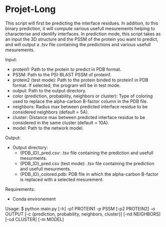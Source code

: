 # Projet-Long

This script will first be predicting the interface residues. In addition, to this
binary prediction, it will compute various usefull mesurements helping to characterise
and identify interfaces.
In prediction mode, this script takes as an input the 3D structure and the PSSM of the protein you want
to predict, and will output a .tsv file containing the predictions and various usefull mesurements.

Input:
- protein1: Path to the protein to predict in PDB format.
- PSSM: Path to the PSI-BLAST PSSM of protein1.
- protein2 (test mode): Path to the protein binded to protein1 in PDB format. If selected, the program will be in test mode.
- output: Path to the output directory.
- color (prediction, probability, neighbors or cluster): Type of coloring used to replace the alpha-carbon B-factor column in the PDB file.
- neighbors: Radius max between predicted interface residue to be considered neighbors (default = 5A).
- cluster: Distance max between predicted interface residue to be considered in the same cluster (default = 10A).
- model: Path to the network model.

Output:
- Output directory:
    - {PDB_ID}_pred.csv: .tsv file containing the prediction and usefull mesurments.
    - {PDB_ID}_pred.csv (test mode): .tsv file containing the prediction and usefull mesurments.
    - {PDB_ID}_colored.pdb: PDB file in which the alpha-carbon B-factor is replaced with a selected mesurement.

Requirements:
- Conda environement

Usage:
    $ python main.py [-h] -p1 PROTEIN1 -p PSSM [-p2 PROTEIN2] -o OUTPUT [-c {prediction, probability, neighbors, cluster}] [-nd NEIGHBORS] [-cd CLUSTER] [-m MODEL]
